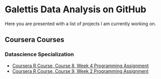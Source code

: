 # Galettis Data Analysis on GitHub

Here you are presented with a list of projects I am currently working on.

## Coursera Courses
### Datascience Specialization

* [Coursera R Course, Course 8, Week 4 Programming Assignment](https://galetti.github.io/Course-8-Week-4-PA/Course-8-Week-4-PA.html)
* [Coursera R Course, Course 9, Week 2 Programming Assignment](https://galetti.github.io/Course-8-Week-4-PA/Course-9-Week-2-PA.html)
